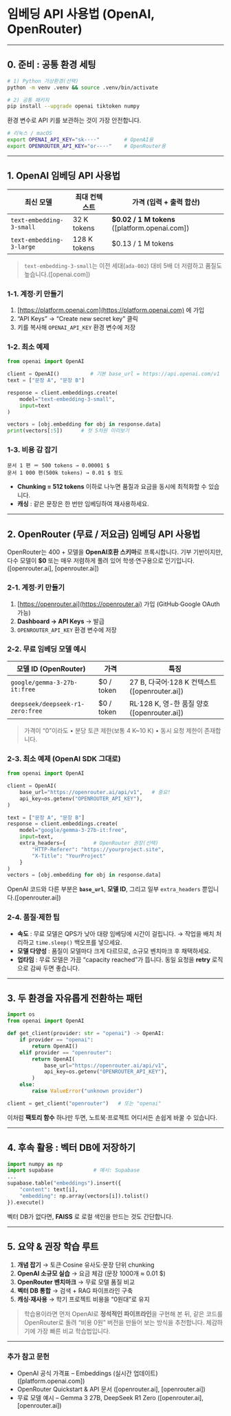 # 임베딩 API 사용법 (OpenAI, OpenRouter)

---

## 0. 준비 : 공통 환경 세팅

```bash
# 1) Python 가상환경(선택)
python -m venv .venv && source .venv/bin/activate

# 2) 공통 패키지
pip install --upgrade openai tiktoken numpy
```

환경 변수로 API 키를 보관하는 것이 가장 안전합니다.

```bash
# 리눅스 / macOS
export OPENAI_API_KEY="sk-···"        # OpenAI용
export OPENROUTER_API_KEY="or-···"    # OpenRouter용
```

---

## 1. OpenAI 임베딩 API 사용법

| 최신 모델                    | 최대 컨텍스트      | 가격 (입력 + 출력 합산)                                    |
| ------------------------ | ------------ | -------------------------------------------------- |
| `text-embedding-3-small` | 32 K tokens  | **\$0.02 / 1 M tokens** ([platform.openai.com]) |
| `text-embedding-3-large` | 128 K tokens | \$0.13 / 1 M tokens                                |

> `text-embedding-3-small`는 이전 세대(`ada-002`) 대비 5배 더 저렴하고 품질도 높습니다.([openai.com])

### 1-1. 계정·키 만들기

1. [https://platform.openai.com](https://platform.openai.com) 에 가입
2. “API Keys” → “Create new secret key” 클릭
3. 키를 복사해 `OPENAI_API_KEY` 환경 변수에 저장

### 1-2. 최소 예제

```python
from openai import OpenAI

client = OpenAI()          # 기본 base_url = https://api.openai.com/v1
text = ["문장 A", "문장 B"]

response = client.embeddings.create(
    model="text-embedding-3-small",
    input=text
)

vectors = [obj.embedding for obj in response.data]
print(vectors[:5])      # 첫 5차원 미리보기
```

### 1-3. 비용 감 잡기

```text
문서 1 편 ＝ 500 tokens → 0.00001 $  
문서 1 000 편(500k tokens) → 0.01 $ 정도
```

* **Chunking = 512 tokens** 이하로 나누면 품질과 요금을 동시에 최적화할 수 있습니다.
* **캐싱** : 같은 문장은 한 번만 임베딩하여 재사용하세요.

---

## 2. OpenRouter (무료 / 저요금) 임베딩 API 사용법

OpenRouter는 400 + 모델을 **OpenAI호환 스키마**로 프록시합니다. 기부 기반이지만, 다수 모델이 **\$0** 또는 매우 저렴하게 풀려 있어 학생·연구용으로 인기입니다.([openrouter.ai], [openrouter.ai])

### 2-1. 계정·키 만들기

1. [https://openrouter.ai](https://openrouter.ai) 가입 (GitHub·Google OAuth 가능)
2. **Dashboard → API Keys** → 발급
3. `OPENROUTER_API_KEY` 환경 변수에 저장

### 2-2. 무료 임베딩 모델 예시

| 모델 ID (OpenRouter)               | 가격          | 특징                                        |
| -------------------------------- | ----------- | ----------------------------------------- |
| `google/gemma-3-27b-it:free`     | \$0 / token | 27 B, 다국어·128 K 컨텍스트 ([openrouter.ai]) |
| `deepseek/deepseek-r1-zero:free` | \$0 / token | RL·128 K, 영-한 품질 양호 ([openrouter.ai])  |

> 가격이 “0”이라도 • 분당 토큰 제한(보통 4 K\~10 K) • 동시 요청 제한이 존재합니다.

### 2-3. 최소 예제 (OpenAI SDK 그대로)

```python
from openai import OpenAI

client = OpenAI(
    base_url="https://openrouter.ai/api/v1",   # 중요!
    api_key=os.getenv("OPENROUTER_API_KEY"),
)

text = ["문장 A", "문장 B"]
response = client.embeddings.create(
    model="google/gemma-3-27b-it:free",
    input=text,
    extra_headers={         # OpenRouter 권장(선택)
        "HTTP-Referer": "https://yourproject.site",
        "X-Title": "YourProject"
    }
)
vectors = [obj.embedding for obj in response.data]
```

OpenAI 코드와 다른 부분은 **`base_url`**, **모델 ID**, 그리고 일부 `extra_headers` 뿐입니다.([openrouter.ai])

### 2-4. 품질·제한 팁

* **속도** : 무료 모델은 QPS가 낮아 대량 임베딩에 시간이 걸립니다.
  → 작업을 배치 처리하고 `time.sleep()` 백오프를 넣으세요.
* **모델 다양성** : 품질이 모델마다 크게 다르므로, 소규모 벤치마크 후 채택하세요.
* **업타임** : 무료 모델은 가끔 “capacity reached”가 뜹니다. 동일 요청을 **retry** 로직으로 감싸 두면 좋습니다.

---

## 3. 두 환경을 자유롭게 전환하는 패턴

```python
import os
from openai import OpenAI

def get_client(provider: str = "openai") -> OpenAI:
    if provider == "openai":
        return OpenAI()
    elif provider == "openrouter":
        return OpenAI(
            base_url="https://openrouter.ai/api/v1",
            api_key=os.getenv("OPENROUTER_API_KEY"),
        )
    else:
        raise ValueError("unknown provider")

client = get_client("openrouter")   # 또는 "openai"
```

이처럼 **팩토리 함수** 하나만 두면, 노트북·프로젝트 어디서든 손쉽게 바꿀 수 있습니다.

---

## 4. 후속 활용 : 벡터 DB에 저장하기

```python
import numpy as np
import supabase             # 예시: Supabase
...
supabase.table("embeddings").insert({
    "content": text[i],
    "embedding": np.array(vectors[i]).tolist()
}).execute()
```

벡터 DB가 없다면, **FAISS** 로 로컬 색인을 만드는 것도 간단합니다.

---

## 5. 요약 & 권장 학습 루트

1. **개념 잡기** → 토큰·Cosine 유사도·문장 단위 chunking
2. **OpenAI 소규모 실습** → 요금 체감 (문장 1000개 ≈ 0.01 \$)
3. **OpenRouter 벤치마크** → 무료 모델 품질 비교
4. **벡터 DB 통합** → 검색 + RAG 파이프라인 구축
5. **캐싱·재사용** → 학기 프로젝트 비용을 “0원대”로 유지

> 학습용이라면 먼저 OpenAI로 **정석적인 파이프라인**을 구현해 본 뒤, 같은 코드를 OpenRouter로 돌려 “비용 0원” 버전을 만들어 보는 방식을 추천합니다. 체감하기에 가장 빠른 비교 학습법입니다.

---

### 추가 참고 문헌

* OpenAI 공식 가격표 – Embeddings (실시간 업데이트) ([platform.openai.com])
* OpenRouter Quickstart & API 문서 ([openrouter.ai], [openrouter.ai])
* 무료 모델 예시 – Gemma 3 27B, DeepSeek R1 Zero ([openrouter.ai], [openrouter.ai])
